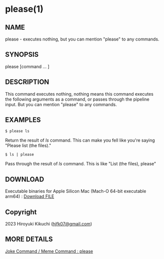 # please(1)

## NAME
  please - executes nothing, but you can mention "please" to any commands.

## SYNOPSIS
  please [command ... ]
  
## DESCRIPTION
  This command executes nothing, nothing means this command executes the following arguments as a command, or passes through the pipeline input. 
  But you can mention "please" to any commands.

## EXAMPLES
    $ please ls
  
  Return the result of *ls* command. This can make you fell like you're saying "Please list (the files)."

    $ ls | please
  
  Pass through the result of *ls* command. This is like "List (the files), please"
  
## DOWNLOAD
  Executable binaries
    for Apple Silicon Mac (Mach-O 64-bit executable arm64) : <a id="raw-url" href="https://github.com/Hiro07/please/releases/download/v1.0.0/please">Download FILE</a>

## Copyright
  2023 Hiroyuki Kikuchi (hjfk07@gmail.com)

## MORE DETAILS
  <a href="https://hilog07.blogspot.com/2022/02/blog-post.html">Joke Command / Meme Command : please
</a>
